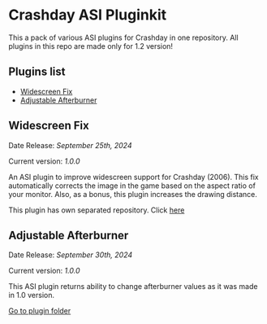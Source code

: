 # Crashday ASI Pluginkit
This a pack of various ASI plugins for Crashday in one repository. All plugins in this repo are made only for 1.2 version!

## Plugins list
- [Widescreen Fix](#widescreen-fix)
- [Adjustable Afterburner](#adjustable-afterburner)

## Widescreen Fix
Date Release: _September 25th, 2024_

Current version: _1.0.0_

An ASI plugin to improve widescreen support for Crashday (2006). This fix automatically corrects the image in the game based on the aspect ratio of your monitor. Also, as a bonus, this plugin increases the drawing distance.

This plugin has own separated repository. Click [here](https://github.com/St1ngLeR/CD_WidescreenFix/)

## Adjustable Afterburner
Date Release: _September 30th, 2024_

Current version: _1.0.0_

This ASI plugin returns ability to change afterburner values as it was made in 1.0 version.

[Go to plugin folder](/tree/master/CD_Aftbur)
